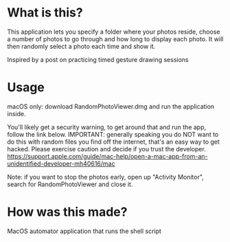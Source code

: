 # What is this?

This application lets you specify a folder where your photos reside, choose a number of photos to go through and how long to display each photo. It will then randomly select a photo each time and show it. 

Inspired by a post on practicing timed gesture drawing sessions

# Usage

macOS only: download RandomPhotoViewer.dmg and run the application inside.

You'll likely get a security warning, to get around that and run the app, follow the link below.
IMPORTANT: generally speaking you do NOT want to do this with random files you find off the internet, that's an easy way to get hacked. Please exercise caution and decide if you trust the developer.
https://support.apple.com/guide/mac-help/open-a-mac-app-from-an-unidentified-developer-mh40616/mac

Note: if you want to stop the photos early, open up "Activity Monitor", search for RandomPhotoViewer and close it. 

# How was this made?

MacOS automator application that runs the shell script
